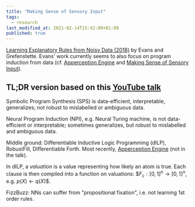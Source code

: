 ```yaml
---
title: "Making Sense of Sensory Input"
tags:
  - research
last_modified_at: 2021-02-14T15:42:00+01:00
published: true
---
```


[Learning Explanatory Rules from Noisy Data (2018)](https://deepmind.com/blog/article/learning-explanatory-rules-noisy-data)
by Evans and Grefenstette.
Evans' work currently seems to also focus on program induction from data (cf.
[Apperception Engine](https://deepmind.com/research/publications/Evaluating-the-Apperception-Engine)
and [Making Sense of Sensory Input](https://deepmind.com/research/publications/Making-sense-of-sensory-input)).


## TL;DR version based on this [YouTube talk](https://www.youtube.com/watch?v=_wuFBF_Cgm0)

Symbolic Program Synthesis (SPS) is
data-efficient, interpretable, generalizes;
not robust to mislabelled or ambiguous data.

Neural Program Induction (NPI), e.g. Neural Turing machine, is
not data-efficient or interpretable;
sometimes generalizes, but robust to mislabelled and ambiguous data.

Middle ground: Differentiable Inductive Logic Programming (dILP), RobustFill,
Differentiable Forth. Most recently, [Apperception Engine](https://deepmind.com/research/publications/Evaluating-the-Apperception-Engine)
(not in the talk).

In dILP, a *valuation* is a value representing how likely an atom is true.
Each clause is then compiled into a function on valuations:
$$F_c: [0,1]^n \rightarrow [0,1]^n$, e.g. $p(X) \leftarrow q(X)$$.

FizzBuzz: NNs can suffer from "propositional fixation", i.e. not learning 1st
order rules.


